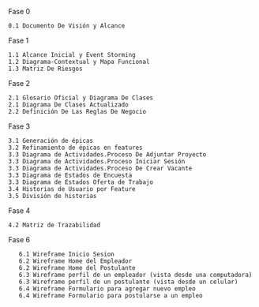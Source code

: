 Fase 0

	0.1 Documento De Visión y Alcance

Fase 1

	1.1 Alcance Inicial y Event Storming
	1.2 Diagrama-Contextual y Mapa Funcional
	1.3 Matriz De Riesgos	

Fase 2

	2.1 Glosario Oficial y Diagrama De Clases
 	2.1 Diagrama De Clases Actualizado
	2.2 Definición De Las Reglas De Negocio

Fase 3

	3.1 Generación de épicas
	3.2 Refinamiento de épicas en features
	3.3 Diagrama de Actividades.Proceso De Adjuntar Proyecto
	3.3 Diagrama de Actividades.Proceso Iniciar Sesión
	3.3 Diagrama de Actividades.Proceso De Crear Vacante
	3.3 Diagrama de Estados de Encuesta
	3.3 Diagrama de Estados Oferta de Trabajo
	3.4 Historias de Usuario por Feature
	3.5 División de historias
Fase 4

	4.2 Matriz de Trazabilidad

Fase 6

       6.1 Wireframe Inicio Sesion
       6.2 Wireframe Home del Empleador
       6.2 Wireframe Home del Postulante 
       6.3 Wireframe perfil de un empleador (vista desde una computadora)
       6.3 Wireframe perfil de un postulante (vista desde un celular)
       6.4 Wireframe Formulario para agregar nuevo empleo
       6.4 Wireframe Formulario para postularse a un empleo
